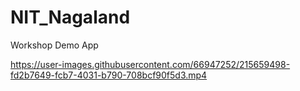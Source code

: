 # NIT_Nagaland
Workshop Demo App


https://user-images.githubusercontent.com/66947252/215659498-fd2b7649-fcb7-4031-b790-708bcf90f5d3.mp4

